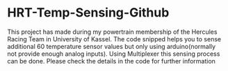 # HRT-Temp-Sensing-Github
This project has made during my powertrain membership of the Hercules Racing Team in University of Kassel. The code snipped helps you to sense additional 60 temperature sensor values but only using arduino(normally not provide enough analog inputs).
Using Multiplexer this sensing process can be done. Please check the details in the code for further information
